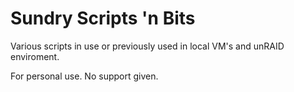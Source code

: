 Sundry Scripts 'n Bits
======================

Various scripts in use or previously used in local VM's and unRAID enviroment.  

For personal use.  No support given.
